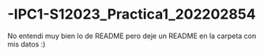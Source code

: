 # -IPC1-S12023_Practica1_202202854
No entendi muy bien lo de README pero deje un README en la carpeta con mis datos :)
